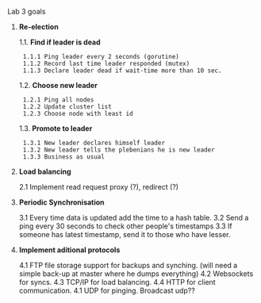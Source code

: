 Lab 3 goals

1. **Re-election**

	1.1. **Find if leader is dead**
		
		1.1.1 Ping leader every 2 seconds (gorutine)
		1.1.2 Record last time leader responded (mutex)
		1.1.3 Declare leader dead if wait-time more than 10 sec.

	1.2. **Choose new leader**
		
		1.2.1 Ping all nodes
		1.2.2 Update cluster list
		1.2.3 Choose node with least id
	
	1.3. **Promote to leader**
		
		1.3.1 New leader declares himself leader
		1.3.2 New leader tells the plebenians he is new leader
		1.3.3 Business as usual

2. **Load balancing**
	
	2.1 Implement read request proxy (?), redirect (?)

3. **Periodic Synchronisation**
	
	3.1 Every time data is updated add the time to a hash table.
	3.2 Send a ping every 30 seconds to check other people's timestamps
	3.3 If someone has latest timestamp, send it to those who have lesser.
	
4. **Implement aditional protocols**

	4.1 FTP file storage support for backups and synching. (will need a simple back-up at master where he dumps everything)
	4.2 Websockets for syncs. 
	4.3 TCP/IP for load balancing. 
	4.4 HTTP for client communication.
	4.1 UDP for pinging.
	Broadcast udp??